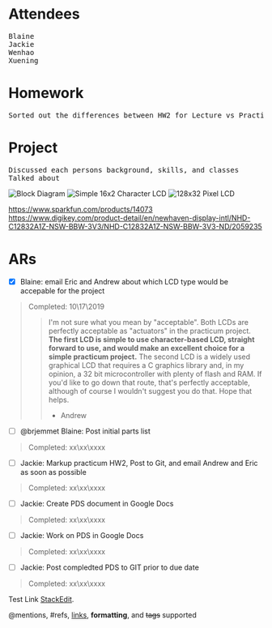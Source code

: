# Attendees
<pre>
Blaine
Jackie
Wenhao
Xuening
</pre>

# Homework
<pre>
Sorted out the differences between HW2 for Lecture vs Practicum
</pre>

# Project
<pre>
Discussed each persons background, skills, and classes
Talked about 
</pre>
![Block Diagram](https://github.com/liujiaq1/ECE411-Team9/blob/master/Meetings/10-17-2019/BlockDiagram.png)
![Simple 16x2 Character LCD](https://github.com/liujiaq1/ECE411-Team9/blob/master/Meetings/10-17-2019/LCD1.png)
![128x32 Pixel LCD](https://github.com/liujiaq1/ECE411-Team9/blob/master/Meetings/10-17-2019/LCD2.png)

https://www.sparkfun.com/products/14073
https://www.digikey.com/product-detail/en/newhaven-display-intl/NHD-C12832A1Z-NSW-BBW-3V3/NHD-C12832A1Z-NSW-BBW-3V3-ND/2059235




# ARs

- [x] Blaine: email Eric and Andrew about which LCD type would be accepable for the project 
> Completed: 10\17\2019
>> I'm not sure what you mean by "acceptable". Both LCDs are perfectly acceptable as "actuators" in the practicum project.
**The first LCD is simple to use character-based LCD, straight forward to use, and would make an excellent choice for a simple practicum project.**
The second LCD is a widely used graphical LCD that requires a C graphics library and, in my opinion, a 32 bit microcontroller with plenty of flash and RAM. If you'd like to go down that route, that's perfectly acceptable, although of course I wouldn't suggest you do that.
Hope that helps.
>> - Andrew
>

- [ ] @brjemmet Blaine:  Post initial parts list
> Completed: xx\xx\xxxx
>

- [ ] Jackie:  Markup practicum HW2, Post to Git, and email Andrew and Eric as soon as possible
> Completed: xx\xx\xxxx
>

- [ ] Jackie:  Create PDS document in Google Docs
> Completed: xx\xx\xxxx
>

 - [ ] Jackie:  Work on PDS in Google Docs
> Completed: xx\xx\xxxx
>

- [ ] Jackie:  Post compledted PDS to GIT prior to due date
> Completed: xx\xx\xxxx
>




Test Link [StackEdit](https://stackedit.io/).


 @mentions, #refs, [links](), **formatting**, and <del>tags</del> supported



